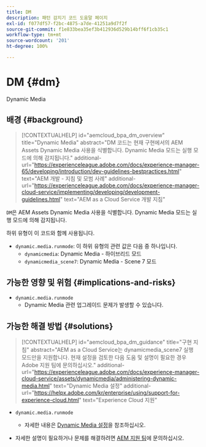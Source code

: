 ```yaml
---
title: DM
description: 패턴 감지기 코드 도움말 페이지
exl-id: f077df57-f2bc-4875-a7de-41251a9d7f2f
source-git-commit: f1e833bea35ef3b412936d529b14bff6f1cb35c1
workflow-type: tm+mt
source-wordcount: '201'
ht-degree: 100%

---
```


# DM {#dm}

Dynamic Media

## 배경 {#background}

>[!CONTEXTUALHELP]
>id="aemcloud_bpa_dm_overview"
>title="Dynamic Media"
>abstract="DM 코드는 현재 구현에서의 AEM Assets Dynamic Media 사용을 식별합니다. Dynamic Media 모드는 실행 모드에 의해 감지됩니다."
>additional-url="https://experienceleague.adobe.com/docs/experience-manager-65/developing/introduction/dev-guidelines-bestpractices.html" text="AEM 개발 - 지침 및 모범 사례"
>additional-url="https://experienceleague.adobe.com/docs/experience-manager-cloud-service/implementing/developing/development-guidelines.html" text="AEM as a Cloud Service 개발 지침"

`DM`은 AEM Assets Dynamic Media 사용을 식별합니다. Dynamic Media 모드는 실행 모드에 의해 감지됩니다.

하위 유형이 이 코드와 함께 사용됩니다.

* `dynamic.media.runmode`: 이 하위 유형의 관련 값은 다음 중 하나입니다.
   * `dynamicmedia`: Dynamic Media - 하이브리드 모드
   * `dynamicmedia_scene7`: Dynamic Media - Scene 7 모드

## 가능한 영향 및 위험 {#implications-and-risks}

* `dynamic.media.runmode`
   * Dynamic Media 관련 업그레이드 문제가 발생할 수 있습니다.

## 가능한 해결 방법 {#solutions}

>[!CONTEXTUALHELP]
>id="aemcloud_bpa_dm_guidance"
>title="구현 지침"
>abstract="AEM as a Cloud Service는 dynamicmedia_scene7 실행 모드만을 지원합니다. 현재 설정을 검토한 다음 도움 및 설명이 필요한 경우 Adobe 지원 팀에 문의하십시오."
>additional-url="https://experienceleague.adobe.com/docs/experience-manager-cloud-service/assets/dynamicmedia/administering-dynamic-media.html" text="Dynamic Media 설정"
>additional-url="https://helpx.adobe.com/kr/enterprise/using/support-for-experience-cloud.html" text="Experience Cloud 지원"


* `dynamic.media.runmode`
   * 자세한 내용은 [Dynamic Media 설정](https://experienceleague.adobe.com/docs/experience-manager-cloud-service/assets/dynamicmedia/administering-dynamic-media.html)을 참조하십시오.

* 자세한 설명이 필요하거나 문제를 해결하려면 [AEM 지원 팀](https://helpx.adobe.com/kr/enterprise/using/support-for-experience-cloud.html)에 문의하십시오.
